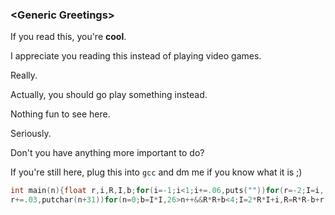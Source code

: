 ### \<Generic Greetings\>


If you read this, you're **cool**.

I appreciate you reading this instead of playing video games.

Really.

Actually, you should go play something instead.

Nothing fun to see here.

Seriously.

Don't you have anything more important to do?

If you're still here, plug this into `gcc` and dm me if you know what it is ;)
```C++
int main(n){float r,i,R,I,b;for(i=-1;i<1;i+=.06,puts(""))for(r=-2;I=i,(R=r)<1;
r+=.03,putchar(n+31))for(n=0;b=I*I,26>n++&&R*R+b<4;I=2*R*I+i,R=R*R-b+r);}
```
